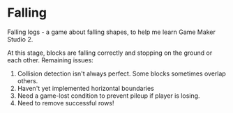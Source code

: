 # Falling
Falling logs - a game about falling shapes, to help me learn Game Maker Studio 2.

At this stage, blocks are falling correctly and stopping on the ground or each other.  Remaining issues:
1. Collision detection isn't always perfect.  Some blocks sometimes overlap others.
2. Haven't yet implemented horizontal boundaries
3. Need a game-lost condition to prevent pileup if player is losing.
4. Need to remove successful rows!
